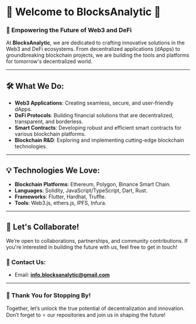 # 🌟 Welcome to BlocksAnalytic 🌟

### 🚀 Empowering the Future of Web3 and DeFi

At **BlocksAnalytic**, we are dedicated to crafting innovative solutions in the Web3 and DeFi ecosystems. From decentralized applications (dApps) to groundbreaking blockchain projects, we are building the tools and platforms for tomorrow's decentralized world.

---

## 🛠️ What We Do:
- **Web3 Applications**: Creating seamless, secure, and user-friendly dApps.
- **DeFi Protocols**: Building financial solutions that are decentralized, transparent, and borderless.
- **Smart Contracts**: Developing robust and efficient smart contracts for various blockchain platforms.
- **Blockchain R&D**: Exploring and implementing cutting-edge blockchain technologies.

---

## 💡 Technologies We Love:
- **Blockchain Platforms**: Ethereum, Polygon, Binance Smart Chain.
- **Languages**: Solidity, JavaScript/TypeScript, Dart, Rust.
- **Frameworks**: Flutter, Hardhat, Truffle.
- **Tools**: Web3.js, ethers.js, IPFS, Infura.

---

## 🤝 Let's Collaborate!
We’re open to collaborations, partnerships, and community contributions. If you're interested in building the future with us, feel free to get in touch!

### 📧 Contact Us:
- Email: **info.blocksanalytic@gmail.com**

---

### 🌟 Thank You for Stopping By!
Together, let’s unlock the true potential of decentralization and innovation. Don’t forget to ⭐ our repositories and join us in shaping the future!
